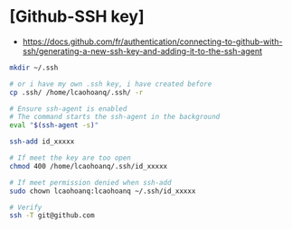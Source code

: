 # [Github-SSH key]

- https://docs.github.com/fr/authentication/connecting-to-github-with-ssh/generating-a-new-ssh-key-and-adding-it-to-the-ssh-agent

```bash
mkdir ~/.ssh

# or i have my own .ssh key, i have created before
cp .ssh/ /home/lcaohoanq/.ssh/ -r

# Ensure ssh-agent is enabled
# The command starts the ssh-agent in the background
eval "$(ssh-agent -s)"

ssh-add id_xxxxx

# If meet the key are too open
chmod 400 /home/lcaohoanq/.ssh/id_xxxxx

# If meet permission denied when ssh-add
sudo chown lcaohoanq:lcaohoanq ~/.ssh/id_xxxxx

# Verify
ssh -T git@github.com
```